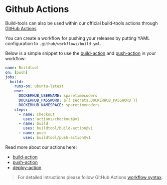 # Github Actions
Build-tools can also be used within our official build-tools actions through [GitHub Actions][actions]

You can create a workflow for pushing your releases by putting YAML configuration to `.github/workflows/build.yml`.

Below is a simple snippet to use the [build-action] and [push-action] in your workflow:

```yaml
name: Buildtool
on: [push]
jobs:
  build:
    runs-on: ubuntu-latest
    env:
      DOCKERHUB_USERNAME: sparetimecoders
      DOCKERHUB_PASSWORD: ${{ secrets.DOCKERHUB_PASSWORD }}
      DOCKERHUB_NAMESPACE: sparetimecoders
    steps:
      - name: Checkout
        uses: actions/checkout@v1
      - name: build
        uses: buildtool/build-action@v1
      - name: push
        uses: buildtool/push-action@v1
```

Read more about our actions here:

  - [build-action]
  - [push-action]
  - [deploy-action]

> For detailed intructions please follow GitHub Actions [workflow syntax][syntax].

[Github Actions]: https://github.com/features/actions
[build-action]: https://github.com/buildtool/build-action
[push-action]: https://github.com/buildtool/push-action
[deploy-action]: https://github.com/buildtool/deploy-action
[actions]: https://github.com/features/actions
[syntax]: https://help.github.com/en/articles/workflow-syntax-for-github-actions#About-yaml-syntax-for-workflows
